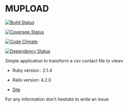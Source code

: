 MUPLOAD
========

[![Build Status](https://travis-ci.org/mosleymos/mupload.svg?branch=master)
](https://travis-ci.org/mosleymos/mupload)

[![Coverage Status](https://coveralls.io/repos/mosleymos/mupload/badge.svg?branch=master&service=github)](https://coveralls.io/github/mosleymos/mupload?branch=master)

[![Code Climate](https://codeclimate.com/github/mosleymos/mupload/badges/gpa.svg)](https://codeclimate.com/github/mosleymos/mupload)

[![Dependency Status](https://gemnasium.com/mosleymos/mupload.svg)](https://gemnasium.com/mosleymos/mupload)


Simple application to transform a csv contact file to views

* Ruby version : 2.1.4

* Rails version: 4.2.0

* [Site](http://mupload.herokuapp.com)

For any information don't hesitate to write an issue
